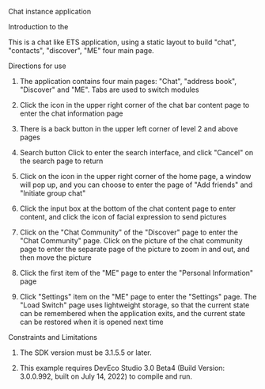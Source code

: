 Chat instance application

Introduction to the

This is a chat like ETS application, using a static layout to build "chat", "contacts", "discover", "ME" four main page.


Directions for use

1. The application contains four main pages: "Chat", "address book", "Discover" and "ME". Tabs are used to switch modules

2. Click the icon in the upper right corner of the chat bar content page to enter the chat information page

3. There is a back button in the upper left corner of level 2 and above pages

4. Search button Click to enter the search interface, and click "Cancel" on the search page to return

5. Click on the icon in the upper right corner of the home page, a window will pop up, and you can choose to enter the page of "Add friends" and "Initiate group chat"

6. Click the input box at the bottom of the chat content page to enter content, and click the icon of facial expression to send pictures

7. Click on the "Chat Community" of the "Discover" page to enter the "Chat Community" page. Click on the picture of the chat community page to enter the separate page of the picture to zoom in and out, and then move the picture

8. Click the first item of the "ME" page to enter the "Personal Information" page

9. Click "Settings" item on the "ME" page to enter the "Settings" page. The "Load Switch" page uses lightweight storage, so that the current state can be remembered when the application exits, and the current state can be restored when it is opened next time

Constraints and Limitations

1. The SDK version must be 3.1.5.5 or later.

2. This example requires DevEco Studio 3.0 Beta4 (Build Version: 3.0.0.992, built on July 14, 2022) to compile and run.
